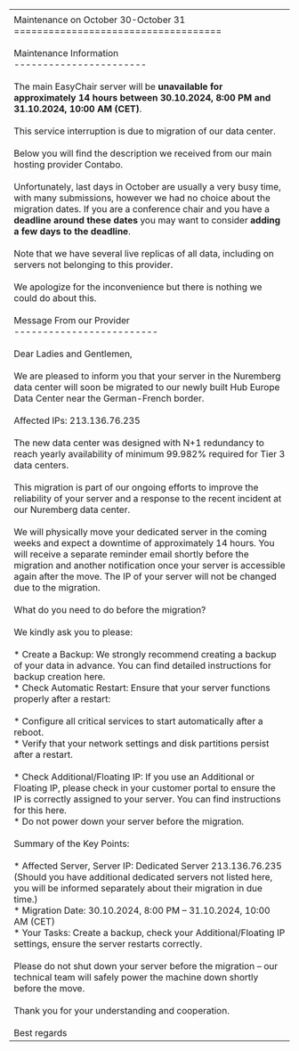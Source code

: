 |     |
| --- |
|     |
| Maintenance on October 30-October 31<br>====================================<br><br>Maintenance Information<br>-----------------------<br><br>The main EasyChair server will be **unavailable for approximately 14 hours between 30.10.2024, 8:00 PM and 31.10.2024, 10:00 AM (CET)**.<br><br>This service interruption is due to migration of our data center.<br><br>Below you will find the description we received from our main hosting provider Contabo.<br><br>Unfortunately, last days in October are usually a very busy time, with many submissions, however we had no choice about the migration dates. If you are a conference chair and you have a **deadline around these dates** you may want to consider **adding a few days to the deadline**.<br><br>Note that we have several live replicas of all data, including on servers not belonging to this provider.<br><br>We apologize for the inconvenience but there is nothing we could do about this.<br><br>Message From our Provider<br>-------------------------<br><br>Dear Ladies and Gentlemen,<br><br>We are pleased to inform you that your server in the Nuremberg data center will soon be migrated to our newly built Hub Europe Data Center near the German-French border.<br><br>Affected IPs: 213.136.76.235<br><br>The new data center was designed with N+1 redundancy to reach yearly availability of minimum 99.982% required for Tier 3 data centers.<br><br>This migration is part of our ongoing efforts to improve the reliability of your server and a response to the recent incident at our Nuremberg data center.<br><br>We will physically move your dedicated server in the coming weeks and expect a downtime of approximately 14 hours. You will receive a separate reminder email shortly before the migration and another notification once your server is accessible again after the move. The IP of your server will not be changed due to the migration.<br><br>What do you need to do before the migration?<br><br>We kindly ask you to please:<br><br>* Create a Backup: We strongly recommend creating a backup of your data in advance. You can find detailed instructions for backup creation here.<br>* Check Automatic Restart: Ensure that your server functions properly after a restart:<br><br>* Configure all critical services to start automatically after a reboot.<br>* Verify that your network settings and disk partitions persist after a restart.<br><br>* Check Additional/Floating IP: If you use an Additional or Floating IP, please check in your customer portal to ensure the IP is correctly assigned to your server. You can find instructions for this here.<br>* Do not power down your server before the migration.<br><br>Summary of the Key Points:<br><br>* Affected Server, Server IP: Dedicated Server 213.136.76.235 (Should you have additional dedicated servers not listed here, you will be informed separately about their migration in due time.)<br>* Migration Date: 30.10.2024, 8:00 PM – 31.10.2024, 10:00 AM (CET)<br>* Your Tasks: Create a backup, check your Additional/Floating IP settings, ensure the server restarts correctly.<br><br>Please do not shut down your server before the migration – our technical team will safely power the machine down shortly before the move.<br><br>Thank you for your understanding and cooperation.<br><br>Best regards |